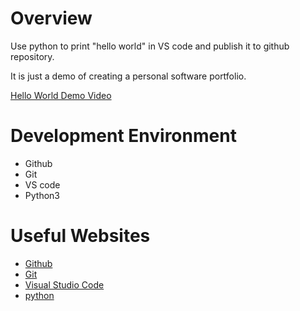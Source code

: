 # Overview
Use python to print "hello world" in VS code and publish it to github repository.

It is just a demo of creating a personal software portfolio.


[Hello World Demo Video](https://youtu.be/tdD221p7ng0)

# Development Environment

* Github
* Git
* VS code
* Python3


# Useful Websites
* [Github](http://github.com)
* [Git](https://git-scm.com/)
* [Visual Studio Code](https://code.visualstudio.com/)
* [python](https://www.python.org/)

